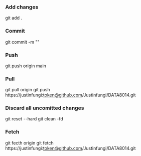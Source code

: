 ### Add changes

  git add .  

### Commit

  git commit -m ""

### Push

  git push origin main

### Pull

  git pull origin
  git push https://justinfungi:token@github.com/Justinfungi/DATA8014.git

### Discard all uncomitted changes 

git reset --hard
git clean -fd

### Fetch

  git fecth origin
  git fetch https://justinfungi:token@github.com/Justinfungi/DATA8014.git

